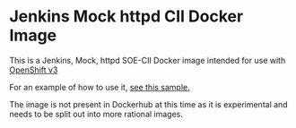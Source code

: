 Jenkins Mock httpd CII Docker Image
===================================

This is a Jenkins, Mock, httpd SOE-CII  Docker image intended for use with [OpenShift v3](https://github.com/openshift/origin)

For an example of how to use it, [see this sample.](https://github.com/openshift/origin/blob/master/examples/jenkins/README.md)

The image is not present in Dockerhub at this time as it is experimental and 
needs to be split out into more rational images. 
